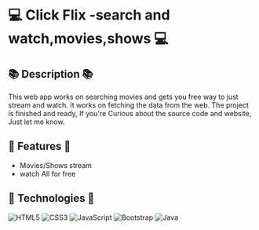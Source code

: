 # 💻 Click Flix -search and watch,movies,shows 💻

## 📚 Description 📚
This web app works on searching movies and gets you free way to just stream and watch. It works on fetching the data from the web. The project is finished and ready, If you're Curious about the source code and website, Just let me know.

## 🚀 Features 🚀
- Movies/Shows stream 
 - watch All for free 


## 🤖 Technologies 🤖
![HTML5](https://img.shields.io/badge/html5-%23E34F26.svg?style=for-the-badge&logo=html5&logoColor=white) 
 ![CSS3](https://img.shields.io/badge/css3-%231572B6.svg?style=for-the-badge&logo=css3&logoColor=white) 
 ![JavaScript](https://img.shields.io/badge/javascript-%23323330.svg?style=for-the-badge&logo=javascript&logoColor=%23F7DF1E) 
 ![Bootstrap](https://img.shields.io/badge/bootstrap-%23563D7C.svg?style=for-the-badge&logo=bootstrap&logoColor=white) 
 ![Java](https://img.shields.io/badge/java-%23ED8B00.svg?style=for-the-badge&logo=java&logoColor=white) 

		
